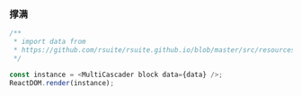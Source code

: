 ### 撑满

<!--start-code-->

```js
/**
 * import data from
 * https://github.com/rsuite/rsuite.github.io/blob/master/src/resources/data/province-simplified.js
 */

const instance = <MultiCascader block data={data} />;
ReactDOM.render(instance);
```

<!--end-code-->

